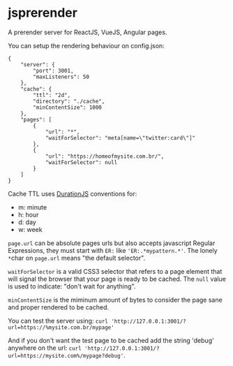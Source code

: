 # jsprerender
A prerender server for ReactJS, VueJS, Angular pages.

You can setup the rendering behaviour on config.json: 

```
{
    "server": {
        "port": 3001,
        "maxListeners": 50
    },
    "cache": {
        "ttl": "2d",
        "directory": "./cache",
        "minContentSize": 1000
    },
    "pages": [
        {
            "url": "*",
            "waitForSelector": "meta[name=\"twitter:card\"]"
        },
        {
            "url": "https://homeofmysite.com.br/",
            "waitForSelector": null
        }
    ]
}
```

Cache TTL uses [DurationJS](https://www.npmjs.com/package/duration-js) conventions for:
- m: minute
- h: hour
- d: day
- w: week

```page.url``` can be absolute pages urls but also accepts javascript Regular Expressions, they must start with ```ER:``` like ```'ER:.*mypattern.*'```. The lonely ```*```char on ```page.url``` means "the default selector".

```waitForSelector``` is a valid CSS3 selector that refers to a page element that will signal the browser that your page is ready to be cached. The ```null``` value is used to indicate: "don't wait for anything".

```minContentSize``` is the miminum amount of bytes to consider the page sane and proper rendered to be cached.

You can test the server using:
```curl 'http://127.0.0.1:3001/?url=https://%mysite.com.br/mypage'```

And if you don't want the test page to be cached add the string 'debug' anywhere on the url:
```curl 'http://127.0.0.1:3001/?url=https://mysite.com%/mypage?debug'```.
